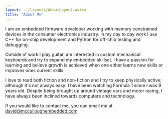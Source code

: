 ```yaml
---
layout: ../layouts/AboutLayout.astro
title: "About Me"
---
```


I am an embedded firmware developer working with memory constrained devices in the consumer electronics industry.
In my day to day work I use C++ for on-chip development and Python for off-chip testing and debugging.

Outside of work I play guitar, am interested in custom mechanical keyboards and try to expand my embedded skillset.
I have a passion for learning and believe growth is achieved when one either learns new skills or improves ones current skills.

I love to read both fiction and non-fiction and I try to keep physically active; although it's not always easy!
I have been watching Formula 1 since I was 9 years old.
Despite being brought up around vintage cars and motor racing, I have always been inclined towards computers and technology.

If you would like to contact me, you can email me at david@mcculloughembedded.com
